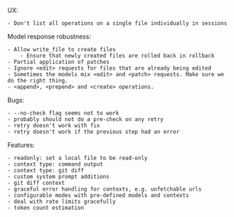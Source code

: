 UX:

    - Don't list all operations on a single file individually in sessions
    
Model response robustness:
    
    - Allow write_file to create files
        - Ensure that newly created files are rolled back in rollback
    - Partial application of patches
    - Ignore <edit> requests for files that are already being edited
    - Sometimes the models mix <edit> and <patch> requests. Make sure we do the right thing.
    - <append>, <prepend> and <create> operations.

Bugs:
    
    - --no-check flag seems not to work
    - probably should not do a pre-check on any retry
    - retry doesn't work with fix
    - retry doesn't work if the previous step had an error

Features:
    
    - readonly: set a local file to be read-only
    - context type: command output
    - context type: git diff 
    - custom system prompt additions
    - git diff context
    - graceful error handling for contexts, e.g. unfetchable urls
    - configurable modes with pre-defined models and contexts
    - deal with rate limits gracefully
    - token count estimation
